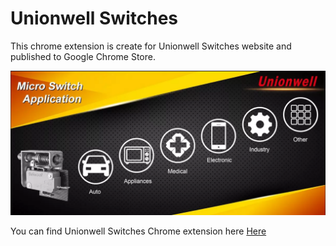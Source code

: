 # Unionwell Switches
This chrome extension is create for Unionwell Switches website and published to Google Chrome Store. 

![Unionwell Switches](https://github.com/ImranMurtaza/Unionwell-Switches/blob/main/Unionwell%20Switches.png)

You can find Unionwell Switches Chrome extension here [Here](https://chrome.google.com/webstore/detail/unionwell-switches/ekbdmidpjnlkhahpaiooobhofajkeaoo/) 

